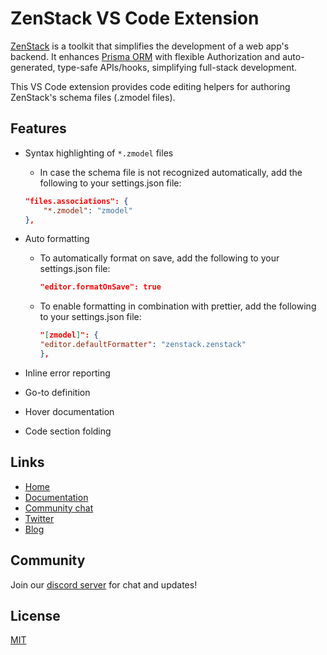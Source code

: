 # ZenStack VS Code Extension

[ZenStack](https://zenstack.dev) is a toolkit that simplifies the development of a web app's backend. It enhances [Prisma ORM](https://prisma.io) with flexible Authorization and auto-generated, type-safe APIs/hooks, simplifying full-stack development.

This VS Code extension provides code editing helpers for authoring ZenStack's schema files (.zmodel files).

## Features

-   Syntax highlighting of `*.zmodel` files

    -   In case the schema file is not recognized automatically, add the following to your settings.json file:

    ```json
    "files.associations": {
        "*.zmodel": "zmodel"
    },
    ```

-   Auto formatting

    -   To automatically format on save, add the following to your settings.json file:

        ```json
        "editor.formatOnSave": true
        ```

    -   To enable formatting in combination with prettier, add the following to your settings.json file:
        ```json
        "[zmodel]": {
        "editor.defaultFormatter": "zenstack.zenstack"
        },
        ```

-   Inline error reporting
-   Go-to definition
-   Hover documentation
-   Code section folding

## Links

-   [Home](https://zenstack.dev)
-   [Documentation](https://zenstack.dev/docs)
-   [Community chat](https://discord.gg/Ykhr738dUe)
-   [Twitter](https://twitter.com/zenstackhq)
-   [Blog](https://dev.to/zenstack)

## Community

Join our [discord server](https://discord.gg/Ykhr738dUe) for chat and updates!

## License

[MIT](https://github.com/zenstackhq/zenstack/blob/main/LICENSE)

